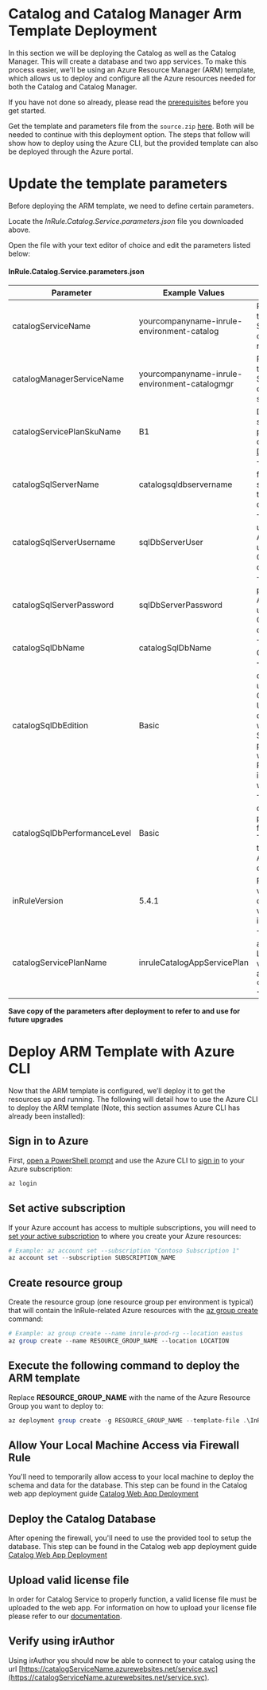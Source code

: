 Catalog and Catalog Manager Arm Template Deployment
====
In this section we will be deploying the Catalog as well as the Catalog Manager.  This will create a database and two app services.  To make this process easier, we'll be using an Azure Resource Manager (ARM) template, which allows us to deploy and configure all the Azure resources needed for both the Catalog and Catalog Manager.

If you have not done so already, please read the [prerequisites](../README.md#prerequisites) before you get started.

Get the template and parameters file from the `source.zip` [here](https://github.com/InRule/AzureAppServices/releases). Both will be needed to continue with this deployment option. The steps that follow will show how to deploy using the Azure CLI, but the provided template can also be deployed through the Azure portal.

# Update the template parameters

Before deploying the ARM template, we need to define certain parameters.

Locate the _InRule.Catalog.Service.parameters.json_ file you downloaded above.

Open the file with your text editor of choice and edit the parameters listed below:

#### InRule.Catalog.Service.parameters.json
| Parameter | Example Values | Description |
| --------- | ------------- | ----------- |
| catalogServiceName | 	yourcompanyname-inrule-environment-catalog | Provide a name for the Azure App Service that the catalog service will run on. |
| catalogManagerServiceName | 	yourcompanyname-inrule-environment-catalogmgr | Provide a name for the Azure App Service that the catalog manager service will run on. |
| catalogServicePlanSkuName | B1 | Describes catalog services plan's pricing tier and capacity. [Plan Details](https://azure.microsoft.com/en-us/pricing/details/app-service/)|
| catalogSqlServerName | catalogsqldbservername | The server name for the Azure SQL server used to host the Catalog database(s). |
| catalogSqlServerUsername | sqlDbServerUser | The server admin username for the Azure SQL server used to host the Catalog database(s). |
| catalogSqlServerPassword | sqlDbServerPassword | The server admin password for the Azure SQL server used to host the Catalog database(s). |
| catalogSqlDbName | catalogSqlDbName | The name for the Catalog database. |
| catalogSqlDbEdition | Basic | The Azure SQL database edition used for the Catalog database. Use Basic for less demanding workloads, Standard for most production workloads, and Premium for IO-intensive workloads. |
| catalogSqlDbPerformanceLevel | Basic | The Azure SQL database performance level for the Catalog. These correspond to the specific Azure SQL database edition. |
| inRuleVersion | 5.4.1 | Provide the inRule version you wish to deploy, default value is the latest inRule version. |
| catalogServicePlanName | inruleCatalogAppServicePlan | The name for the app Service Plan.  Leave blank for the value to be derived as `catalogServiceName` + `Plan`|

__Save copy of the parameters after deployment to refer to and use for future upgrades__

# Deploy ARM Template with Azure CLI

Now that the ARM template is configured, we’ll deploy it to get the resources up and running. The following will detail how to use the Azure CLI to deploy the ARM template (Note, this section assumes Azure CLI has already been installed): 

## Sign in to Azure
First, [open a PowerShell prompt](https://docs.microsoft.com/en-us/powershell/scripting/setup/starting-windows-powershell) and use the Azure CLI to [sign in](https://docs.microsoft.com/en-us/cli/azure/authenticate-azure-cli) to your Azure subscription:
```powershell
az login
```

## Set active subscription
If your Azure account has access to multiple subscriptions, you will need to [set your active subscription](https://docs.microsoft.com/en-us/cli/azure/account#az-account-set) to where you create your Azure resources:
```powershell
# Example: az account set --subscription "Contoso Subscription 1"
az account set --subscription SUBSCRIPTION_NAME
```

## Create resource group
Create the resource group (one resource group per environment is typical) that will contain the InRule-related Azure resources with the [az group create](https://docs.microsoft.com/en-us/cli/azure/group#az-group-create) command:
```powershell
# Example: az group create --name inrule-prod-rg --location eastus
az group create --name RESOURCE_GROUP_NAME --location LOCATION
```

## Execute the following command to deploy the ARM template
Replace __RESOURCE_GROUP_NAME__ with the name of the Azure Resource Group you want to deploy to:
```powershell
az deployment group create -g RESOURCE_GROUP_NAME --template-file .\InRule.Catalog.Service.json --parameters .\InRule.Catalog.Service.parameters.json
```

## Allow Your Local Machine Access via Firewall Rule
You'll need to temporarily allow access to your local machine to deploy the schema and data for the database. This step can be found in the Catalog web app deployment guide [Catalog Web App Deployment](ircatalog.md#allow-ircatalog-server-access-via-firewall-rule)

## Deploy the Catalog Database
After opening the firewall, you'll need to use the provided tool to setup the database. This step can be found in the Catalog web app deployment guide [Catalog Web App Deployment](ircatalog.md#deploy-the-ircatalog-database)

## Upload valid license file
In order for Catalog Service to properly function, a valid license file must be uploaded to the web app. For information on how to upload your license file please refer to our [documentation](/doc/upload-license-file.md).

## Verify using irAuthor
Using irAuthor you should now be able to connect to your catalog using the url [https://catalogServiceName.azurewebsites.net/service.svc](https://catalogServiceName.azurewebsites.net/service.svc).
